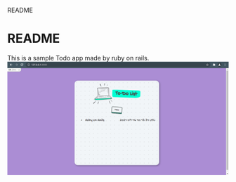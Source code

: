 README

# README

This is a sample Todo app made by ruby on rails.
![3d02abca1edb3d552f665c24a76ee2df.png](./_resources/dab141f9512a4f0d9c3565b83e31bc0b.png)
